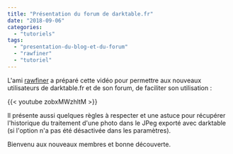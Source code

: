 ```yaml
---
title: "Présentation du forum de darktable.fr"
date: "2018-09-06"
categories: 
  - "tutoriels"
tags: 
  - "presentation-du-blog-et-du-forum"
  - "rawfiner"
  - "tutoriel"
---
```


L'ami [rawfiner](https://peertube.mastodon.host/accounts/rawfiner) a préparé cette vidéo pour permettre aux nouveaux utilisateurs de darktable.fr et de son forum, de faciliter son utilisation :

{{< youtube zobxMWzhltM >}}

Il présente aussi quelques règles à respecter et une astuce pour récupérer l'historique du traitement d'une photo dans le JPeg exporté avec darktable (si l'option n'a pas été désactivée dans les paramètres).

Bienvenu aux nouveaux membres et bonne découverte.
